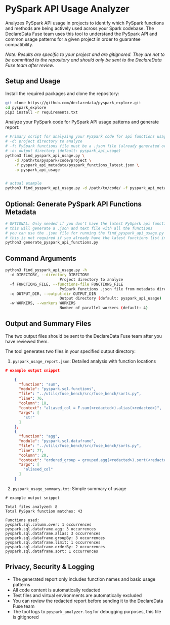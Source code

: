 # PySpark API Usage Analyzer

Analyzes PySpark API usage in projects to identify which PySpark functions and methods are being actively used across your Spark codebase. The DeclareData Fuse team uses this tool to understand the PySpark API and common usage patterns for a given project in order to guarantee compatibility.

_Note: Results are specific to your project and are gitignored. They are not to be committed to the repository and should only be sent to the DeclareData Fuse team after review._

## Setup and Usage

Install the required packages and clone the repository:
```bash
git clone https://github.com/declaredata/pyspark_explore.git
cd pyspark_explore
pip3 install -r requirements.txt
```

Analyze your PySpark code for PySpark API usage patterns and generate report:
```bash
# Primary script for analyzing your PySpark code for api functions usage
# -d: project directory to analyze
# -f: PySpark functions file must be a .json file (already generated or can be generated using the optional script below)
# -o: output directory (default: pyspark_api_usage)
python3 find_pyspark_api_usage.py \
    -d /path/to/pyspark/code/project \
    -f pyspark_api_metadata/pyspark_functions_latest.json \
    -o pyspark_api_usage


# actual example
python3 find_pyspark_api_usage.py -d /path/to/code/ -f pyspark_api_metadata/pyspark_functions_latest.json
```

## Optional: Generate PySpark API Functions Metadata
```bash
# OPTIONAL: Only needed if you don't have the latest PySpark api functions metadata or want to update it.
# this will generate a .json and text file with all the functions
# you can use the .json file for running the find_pyspark_api_usage.py script
# this is not required if you already have the latest functions list in the pyspark_api_metadata directory
python3 generate_pyspark_api_functions.py
```

## Command Arguments

```bash
python3 find_pyspark_api_usage.py -h
  -d DIRECTORY, --directory DIRECTORY
                        Project directory to analyze
  -f FUNCTIONS_FILE, --functions-file FUNCTIONS_FILE
                        PySpark functions .json file from metadata directory (optional previous step)
  -o OUTPUT_DIR, --output-dir OUTPUT_DIR
                        Output directory (default: pyspark_api_usage)
  -w WORKERS, --workers WORKERS
                        Number of parallel workers (default: 4)
```

## Output and Summary Files
The two output files should be sent to the DeclareData Fuse team after you have reviewed them.

The tool generates two files in your specified output directory:

1. `pyspark_usage_report.json`: Detailed analysis with function locations
```json
# example output snippet

    {
      "function": "sum",
      "module": "pyspark.sql.functions",
      "file": "../utils/fuse_bench/src/fuse_bench/sorts.py",
      "line": 76,
      "column": 18,
      "context": "aliased_col = F.sum(<redacted>).alias(<redacted>)",
      "args": [
        "str"
      ]
    },
    {
      "function": "agg",
      "module": "pyspark.sql.dataframe",
      "file": "../utils/fuse_bench/src/fuse_bench/sorts.py",
      "line": 77,
      "column": 20,
      "context": "ordered_group = grouped.agg(<redacted>).sort(<redacted>)",
      "args": [
        "aliased_col"
      ]
    }
```

2. `pyspark_usage_summary.txt`: Simple summary of usage
```text
# example output snippet

Total files analyzed: 8
Total PySpark function matches: 43

Functions used:
pyspark.sql.column.over: 1 occurrences
pyspark.sql.dataframe.agg: 3 occurrences
pyspark.sql.dataframe.alias: 3 occurrences
pyspark.sql.dataframe.groupBy: 3 occurrences
pyspark.sql.dataframe.limit: 1 occurrences
pyspark.sql.dataframe.orderBy: 2 occurrences
pyspark.sql.dataframe.sort: 1 occurrences
```

## Privacy, Security & Logging

- The generated report only includes function names and basic usage patterns
- All code content is automatically redacted
- Test files and virtual environments are automatically excluded
- You can review the redacted report before sending it to the DeclareData Fuse team
- The tool logs to `pyspark_analyzer.log` for debugging purposes, this file is gitignored
